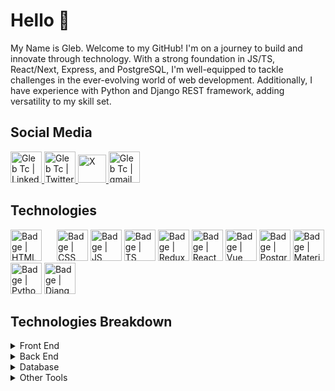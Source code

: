 # Hello 👋
<p>My Name is Gleb.  Welcome to my GitHub! I'm on a journey to build and innovate through technology. With a strong foundation in JS/TS, React/Next, Express, and PostgreSQL, I'm well-equipped to tackle challenges in the ever-evolving world of web development. Additionally, I have experience with Python and Django REST framework, adding versatility to my skill set.</p>

## Social Media
<p>
  <a href="https://www.linkedin.com/in/glebtc/">
    <img alt="Gleb Tc | LinkedIn" width="50px" src="https://www.svgrepo.com/show/448234/linkedin.svg" />
  </a>
  <a href="https://twitter.com/Gleb_TC">
    <img alt="Gleb Tc | Twitter" width="50px" src="https://www.svgrepo.com/show/475689/twitter-color.svg" />
  </a>
      <a href="https://twitter.com/Gleb_TC">
    <img alt="X" width="45px" src="https://uxwing.com/wp-content/themes/uxwing/download/brands-and-social-media/x-social-media-white-icon.png" />
  </a>
  <a href="mailto:gleb.tchani@gmail.com">
    <img alt="Gleb Tc | gmail" width="50px" src="https://www.svgrepo.com/show/452213/gmail.svg" />
  </a>
</p>

## Technologies

<p>
  <img alt="Badge | HTML" width="50px" src="https://www.svgrepo.com/show/349402/html5.svg" style="margin-right: 20px"/>
  <img alt="Badge | CSS" width="50px" src="https://www.svgrepo.com/show/349330/css3.svg" />
  <img alt="Badge | JS" width="50px" src="https://www.svgrepo.com/show/303206/javascript-logo.svg" />
  <img alt="Badge | TS" width="50px" src="https://www.svgrepo.com/show/354478/typescript-icon.svg" />
  <img alt="Badge | Redux" width="50px" src="https://www.svgrepo.com/show/303557/redux-logo.svg" />    
  <img alt="Badge | React" width="50px" src="https://www.svgrepo.com/show/354259/react.svg" />
  <img alt="Badge | Vue" width="50px" src="https://www.svgrepo.com/show/303494/vue-9-logo.svg" />
  <img alt="Badge | PostgrSQL" width="50px" src="https://www.svgrepo.com/show/354200/postgresql.svg" />
  <img alt="Badge | Material UI" width="50px" src="https://www.svgrepo.com/show/354048/material-ui.svg" />
  <img alt="Badge | Python" width="50px" src="https://www.svgrepo.com/show/374016/python.svg" />
  <img alt="Badge | Django" width="50px" src="https://www.svgrepo.com/show/373554/django.svg" />
</p>

## Technologies Breakdown

<details>
  <summary>Front End</summary>
  <ul>
    <li>HTML</li>
    <li>CSS (Tailwind CSS)</li>
    <li>React JS (Next JS)</li>
    <li>Vue JS </li>
    <li>Material UI</li>
    <li>Bootstrap</li>
  </ul>
</details>

<details>
  <summary>Back End</summary>
  <ul>
    <li>Node JS</li>
    <li>Express JS</li>
    <li>Python</li>
    <li>Django</li>
  </ul>
</details>

<details>
  <summary>Database</summary>
  <ul>
    <li>PostgreSQL</li>
  </ul>
</details>

<details>
  <summary>Other Tools</summary>
  <ul>
    <li>TypeScript</li>
    <li>State Management</li>
    <li>JEST</li>
    <li>Postman</li>
  </ul>
</details>

